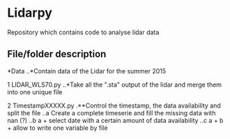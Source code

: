 # Lidarpy
Repository which contains code to analyse lidar data

## File/folder description
*Data
..*Contain data of the Lidar for the summer 2015

1 LIDAR_WLS70.py
..*Take all the ".sta" output of the lidar and merge them into one unique file

2 TimestampXXXXX.py
.**Control the timestamp, the data availability and split the file
..a Create a complete timeserie and fill the missing data with nan (?)
..b a + select date with a certain amount of data availability
..c a + b + allow to write one variable by file
